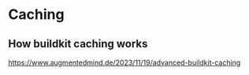 # Caching

## How buildkit caching works
https://www.augmentedmind.de/2023/11/19/advanced-buildkit-caching
